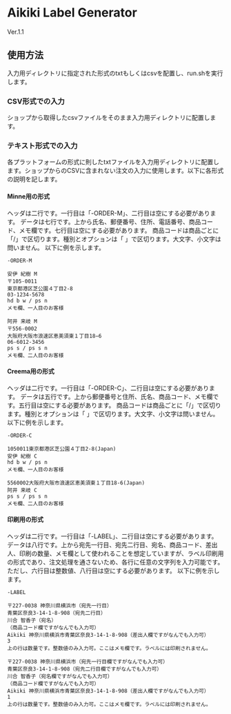 # Aikiki Label Generator
Ver.1.1
## 使用方法
入力用ディレクトリに指定された形式のtxtもしくはcsvを配置し、run.shを実行します。
### CSV形式での入力
ショップから取得したcsvファイルをそのまま入力用ディレクトリに配置します。
### テキスト形式での入力
各プラットフォームの形式に則したtxtファイルを入力用ディレクトリに配置します。ショップからのCSVに含まれない注文の入力に使用します。以下に各形式の説明を記します。
#### Minne用の形式
ヘッダは二行です。一行目は「-ORDER-M」、二行目は空にする必要があります。
データは七行です。上から氏名、郵便番号、住所、電話番号、商品コード、メモ欄です。七行目は空にする必要があります。
商品コードは商品ごとに「/」で区切ります。種別とオプションは「 」で区切ります。大文字、小文字は問いません。
以下に例を示します。
```
-ORDER-M

安伊 紀樹 M
〒105-0011
東京都港区芝公園４丁目2-8
03-1234-5678
hd b w / ps n
メモ欄、一人目のお客様

阿井 来岐 M
〒556-0002
大阪府大阪市浪速区恵美須東１丁目18−6
06-6012-3456
ps s / ps s n
メモ欄、二人目のお客様

```
#### Creema用の形式
ヘッダは二行です。一行目は「-ORDER-C」、二行目は空にする必要があります。
データは五行です。上から郵便番号と住所、氏名、商品コード、メモ欄です。五行目は空にする必要があります。
商品コードは商品ごとに「/」で区切ります。種別とオプションは「 」で区切ります。大文字、小文字は問いません。
以下に例を示します。
```
-ORDER-C

1050011東京都港区芝公園４丁目2-8(Japan)
安伊 紀樹 C
hd b w / ps n
メモ欄、一人目のお客様

5560002大阪府大阪市浪速区恵美須東１丁目18-6(Japan)
阿井 来岐 C
ps s / ps s n
メモ欄、二人目のお客様

```
#### 印刷用の形式
ヘッダは二行です。一行目は「-LABEL」、二行目は空にする必要があります。
データは八行です。上から宛先一行目、宛先二行目、宛名、商品コード、差出人、印刷の数量、メモ欄として使われることを想定していますが、ラベル印刷用の形式であり、注文処理を通さないため、各行に任意の文字列を入力可能です。ただし、六行目は整数値、八行目は空にする必要があります。
以下に例を示します。
```
-LABEL

〒227-0038 神奈川県横浜市（宛先一行目）
青葉区奈良3-14-1-8-908（宛先二行目）
川合 智香子（宛名）
（商品コード欄ですがなんでも入力可）
Aikiki 神奈川県横浜市青葉区奈良3-14-1-8-908（差出人欄ですがなんでも入力可）
3
上の行は数量です。整数値のみ入力可。ここはメモ欄です。ラベルには印刷されません。

〒227-0038 神奈川県横浜市（宛先一行目欄ですがなんでも入力可）
青葉区奈良3-14-1-8-908（宛先二行目欄ですがなんでも入力可）
川合 智香子（宛名欄ですがなんでも入力可）
（商品コード欄ですがなんでも入力可）
Aikiki 神奈川県横浜市青葉区奈良3-14-1-8-908（差出人欄ですがなんでも入力可）
1
上の行は数量です。整数値のみ入力可。ここはメモ欄です。ラベルには印刷されません。
```
